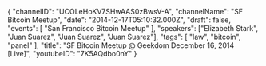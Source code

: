 {
    "channelID": "UCOLeHoKV7SHwAAS0zBwsV-A",
    "channelName": "SF Bitcoin Meetup",
    "date": "2014-12-17T05:10:32.000Z",
    "draft": false,
    "events": [
        "San Francisco Bitcoin Meetup"
    ],
    "speakers": ["Elizabeth Stark", "Juan Suarez", "Juan Suarez", "Juan Suarez"],
    "tags": [
        "law",
        "bitcoin",
        "panel"
    ],
    "title": "SF Bitcoin Meetup @ Geekdom December 16, 2014 [Live]",
    "youtubeID": "7K5AQdbo0nY"
}

